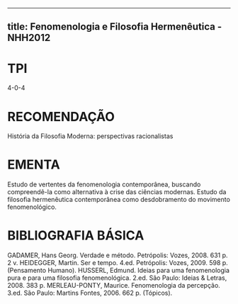 
---
title: Fenomenologia e Filosofia Hermenêutica - NHH2012 
---

# TPI

4-0-4

# RECOMENDAÇÃO

História da Filosofia Moderna: perspectivas racionalistas

# EMENTA

Estudo de vertentes da fenomenologia contemporânea, buscando compreendê-la como alternativa à crise das ciências modernas. Estudo da filosofia hermenêutica contemporânea como desdobramento do movimento fenomenológico.

# BIBLIOGRAFIA BÁSICA

GADAMER, Hans Georg. Verdade e método. Petrópolis: Vozes, 2008. 631 p. 2 v.
HEIDEGGER, Martin. Ser e tempo. 4.ed. Petrópolis: Vozes, 2009. 598 p. (Pensamento Humano).
HUSSERL, Edmund. Ideias para uma fenomenologia pura e para uma filosofia fenomenológica. 2.ed. São Paulo: Ideias & Letras, 2008. 383 p.
MERLEAU-PONTY, Maurice. Fenomenologia da percepção. 3.ed. São Paulo: Martins Fontes, 2006. 662 p. (Tópicos).
        